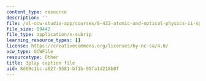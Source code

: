 ```yaml
---
content_type: resource
description: ''
file: /ol-ocw-studio-app/courses/8-422-atomic-and-optical-physics-ii-spring-2013/8d69c1bca6275581bf1b95fa1d218b0f_O92M9n8uIGY.vtt
file_size: 89442
file_type: application/x-subrip
learning_resource_types: []
license: https://creativecommons.org/licenses/by-nc-sa/4.0/
ocw_type: OCWFile
resourcetype: Other
title: 3play caption file
uid: 8d69c1bc-a627-5581-bf1b-95fa1d218b0f
---
```

